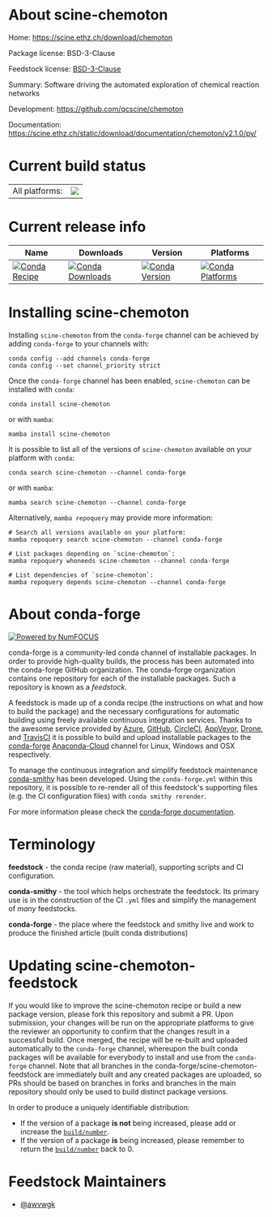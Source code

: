 About scine-chemoton
====================

Home: https://scine.ethz.ch/download/chemoton

Package license: BSD-3-Clause

Feedstock license: [BSD-3-Clause](https://github.com/conda-forge/scine-chemoton-feedstock/blob/main/LICENSE.txt)

Summary: Software driving the automated exploration of chemical reaction networks

Development: https://github.com/qcscine/chemoton

Documentation: https://scine.ethz.ch/static/download/documentation/chemoton/v2.1.0/py/

Current build status
====================


<table><tr><td>All platforms:</td>
    <td>
      <a href="https://dev.azure.com/conda-forge/feedstock-builds/_build/latest?definitionId=17196&branchName=main">
        <img src="https://dev.azure.com/conda-forge/feedstock-builds/_apis/build/status/scine-chemoton-feedstock?branchName=main">
      </a>
    </td>
  </tr>
</table>

Current release info
====================

| Name | Downloads | Version | Platforms |
| --- | --- | --- | --- |
| [![Conda Recipe](https://img.shields.io/badge/recipe-scine--chemoton-green.svg)](https://anaconda.org/conda-forge/scine-chemoton) | [![Conda Downloads](https://img.shields.io/conda/dn/conda-forge/scine-chemoton.svg)](https://anaconda.org/conda-forge/scine-chemoton) | [![Conda Version](https://img.shields.io/conda/vn/conda-forge/scine-chemoton.svg)](https://anaconda.org/conda-forge/scine-chemoton) | [![Conda Platforms](https://img.shields.io/conda/pn/conda-forge/scine-chemoton.svg)](https://anaconda.org/conda-forge/scine-chemoton) |

Installing scine-chemoton
=========================

Installing `scine-chemoton` from the `conda-forge` channel can be achieved by adding `conda-forge` to your channels with:

```
conda config --add channels conda-forge
conda config --set channel_priority strict
```

Once the `conda-forge` channel has been enabled, `scine-chemoton` can be installed with `conda`:

```
conda install scine-chemoton
```

or with `mamba`:

```
mamba install scine-chemoton
```

It is possible to list all of the versions of `scine-chemoton` available on your platform with `conda`:

```
conda search scine-chemoton --channel conda-forge
```

or with `mamba`:

```
mamba search scine-chemoton --channel conda-forge
```

Alternatively, `mamba repoquery` may provide more information:

```
# Search all versions available on your platform:
mamba repoquery search scine-chemoton --channel conda-forge

# List packages depending on `scine-chemoton`:
mamba repoquery whoneeds scine-chemoton --channel conda-forge

# List dependencies of `scine-chemoton`:
mamba repoquery depends scine-chemoton --channel conda-forge
```


About conda-forge
=================

[![Powered by
NumFOCUS](https://img.shields.io/badge/powered%20by-NumFOCUS-orange.svg?style=flat&colorA=E1523D&colorB=007D8A)](https://numfocus.org)

conda-forge is a community-led conda channel of installable packages.
In order to provide high-quality builds, the process has been automated into the
conda-forge GitHub organization. The conda-forge organization contains one repository
for each of the installable packages. Such a repository is known as a *feedstock*.

A feedstock is made up of a conda recipe (the instructions on what and how to build
the package) and the necessary configurations for automatic building using freely
available continuous integration services. Thanks to the awesome service provided by
[Azure](https://azure.microsoft.com/en-us/services/devops/), [GitHub](https://github.com/),
[CircleCI](https://circleci.com/), [AppVeyor](https://www.appveyor.com/),
[Drone](https://cloud.drone.io/welcome), and [TravisCI](https://travis-ci.com/)
it is possible to build and upload installable packages to the
[conda-forge](https://anaconda.org/conda-forge) [Anaconda-Cloud](https://anaconda.org/)
channel for Linux, Windows and OSX respectively.

To manage the continuous integration and simplify feedstock maintenance
[conda-smithy](https://github.com/conda-forge/conda-smithy) has been developed.
Using the ``conda-forge.yml`` within this repository, it is possible to re-render all of
this feedstock's supporting files (e.g. the CI configuration files) with ``conda smithy rerender``.

For more information please check the [conda-forge documentation](https://conda-forge.org/docs/).

Terminology
===========

**feedstock** - the conda recipe (raw material), supporting scripts and CI configuration.

**conda-smithy** - the tool which helps orchestrate the feedstock.
                   Its primary use is in the construction of the CI ``.yml`` files
                   and simplify the management of *many* feedstocks.

**conda-forge** - the place where the feedstock and smithy live and work to
                  produce the finished article (built conda distributions)


Updating scine-chemoton-feedstock
=================================

If you would like to improve the scine-chemoton recipe or build a new
package version, please fork this repository and submit a PR. Upon submission,
your changes will be run on the appropriate platforms to give the reviewer an
opportunity to confirm that the changes result in a successful build. Once
merged, the recipe will be re-built and uploaded automatically to the
`conda-forge` channel, whereupon the built conda packages will be available for
everybody to install and use from the `conda-forge` channel.
Note that all branches in the conda-forge/scine-chemoton-feedstock are
immediately built and any created packages are uploaded, so PRs should be based
on branches in forks and branches in the main repository should only be used to
build distinct package versions.

In order to produce a uniquely identifiable distribution:
 * If the version of a package **is not** being increased, please add or increase
   the [``build/number``](https://docs.conda.io/projects/conda-build/en/latest/resources/define-metadata.html#build-number-and-string).
 * If the version of a package **is** being increased, please remember to return
   the [``build/number``](https://docs.conda.io/projects/conda-build/en/latest/resources/define-metadata.html#build-number-and-string)
   back to 0.

Feedstock Maintainers
=====================

* [@awvwgk](https://github.com/awvwgk/)

